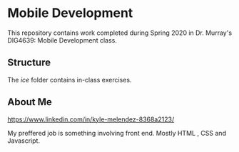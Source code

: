# Mobile Development
This repository contains work completed during Spring 2020 in Dr. Murray's DIG4639: Mobile Development class.

## Structure
The *ice* folder contains in-class exercises. 

## About Me
https://www.linkedin.com/in/kyle-melendez-8368a2123/

My preffered job is something involving front end. Mostly HTML , CSS and Javascript.
